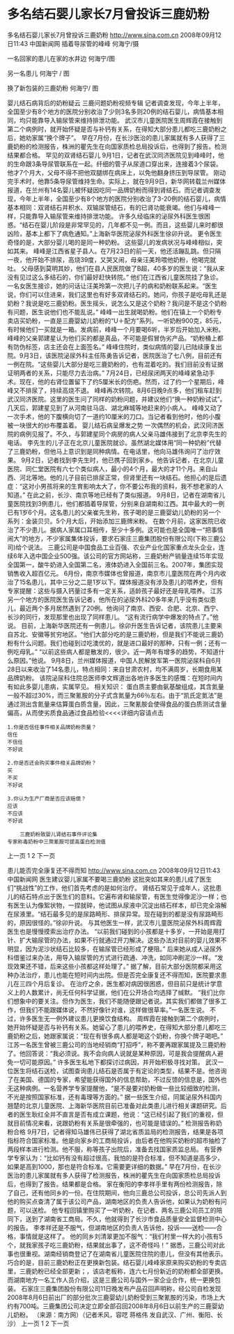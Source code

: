 # 多名结石婴儿家长7月曾投诉三鹿奶粉

多名结石婴儿家长7月曾投诉三鹿奶粉
http://www.sina.com.cn  2008年09月12日11:43  中国新闻网
插着导尿管的峰峰 何海宁/摄

一名回家的患儿在家的水井边 何海宁/图

另一名患儿 何海宁 / 图

换了新包装的三鹿奶粉 何海宁/ 图

婴儿结石病背后的奶粉疑云
三鹿问题奶粉视频专辑
    记者调查发现，今年上半年，全国至少有8个地方的医院分别收治了少则3名多则20例的结石婴儿，病情基本相同，均只能靠导入输尿管来维持排泄功能。
武汉市儿童医院医生周辉霞在接触到第二个病例时，就开始怀疑是否与补钙有关系，在得知大部分患儿都吃三鹿奶粉之后，她劝家属“换个牌子”。
早在7月份，在长沙医治的患儿家属就有多人获得了三鹿奶粉的检测报告，株洲的瞿先生在向国家质检总局投诉后，也得到了报告。检测结果都合格。
罕见的双肾结石婴儿
9月1日，记者在武汉同济医院见到峰峰时，他的生命跟3条导尿管联系在一起。纤细的管子从尿道口穿出来，连接着3个尿袋。他才7个月大，父母不得不把他双腿绑在病床上，以免他翻身挤压到导尿管。
刚动完手术时，他靠5条导尿管维持生命。实际上，就在9月9日，新华网转载兰州媒体报道，在兰州有14名婴儿被怀疑因吃同一品牌奶粉而得到肾结石。而记者调查发现，今年上半年，全国至少有8个地方的医院分别收治了3-20例的结石婴儿，病情基本相同：双肾结石并积水、双输尿管结石，有的已肾功能衰竭。他们与峰峰一样，只能靠导入输尿管来维持排泄功能。
许多久经临床的泌尿外科医生很困惑。“结石在婴儿阶段是非常罕见的，几年都不见一例。而且，这些婴儿来时都很凶险，基本上都下了病危通知。”上海新华医院泌尿外科医生徐卯升说。
更令医生奇怪的是，大部分婴儿喝的是同一种奶粉。
这些婴儿的发病状况与峰峰相似，突如其来。
峰峰是江西省星子县人。在7月23日的前一天，他还活蹦乱跳。但只隔一夜，他开始不排尿，高烧39度，又哭又闹，母亲汪美玲喂他奶粉，他喝完就吐。
父母感到莫明其妙，他们在县人民医院做了B超，40多岁的医生说：“我从来没有见过这么多结石的，你们最好赶快转院。”
他们在江西省儿童医院挂了急诊。一名女医生接诊，她的问话让汪美玲第一次把儿子的病和奶粉联系起来。“医生说，你们可以住进来，我们这里也有好多双肾结石的。她问，你孩子是吃母乳还是奶粉？我说是吃三鹿奶粉。医生摇头，说怎么又是这个奶粉？我问是不是这个奶粉有问题，医生说他们也不能乱说。”
峰峰一出生就喝奶粉。他们在镇上一个奶粉专卖店买奶粉，一直是三鹿婴幼儿奶粉的“U＋配方”系列。一听奶粉900克，85元，有时候他们一买就是一箱。发病前，峰峰一个月要喝6听，半岁后开始加入米粉。
峰峰的父亲郭建星认为他们买的都是真品，不可能是假冒伪劣产品。“奶粉桶上都有防伪标签，店主还会在上面签名。”
峰峰住院时，类似病情的婴儿已陆续康复出院。9月3日，该医院泌尿外科主任陈勇告诉记者，医院医治了七八例，目前还有一例在院。“这些婴儿大部分是吃三鹿奶粉的，也有混着吃的。我们目前没有证据证明两者的关系，只能尽力去治病。”
7月24日，已经尿闭两天的峰峰紧急动手术。现在，他的右肾位置留下了约5厘米长的伤疤。然而，过了约一个星期后，峰峰又不排尿了，持续高烧不退。
峰峰再次转院。8月6日晚9点多，他们租车赶到武汉同济医院。这里的医生问了同样的奶粉问题，并建议他们“换一种奶粉试试”。
几天后，郭建星见到了从河南驻马店、湖北麻城等地赶来的小病人。
峰峰又动了一次手术，他的下腹横向切了一道约10厘米的刀口。当记者看到他时，他的小腹被一块很大的纱布覆盖着。
婴儿结石病呈爆发之势
一次偶然的机会，武汉同济医院的病例见报了。不久，与郭建星同个病房的病人父亲马雄伟接到了北京李先生的电话。
李先生的儿子正在北京儿童医院就诊。虽然湖北媒体用“同一种奶粉”代替了三鹿奶粉，但他马上意识到是同种病情。在电话里，他向马雄伟询问了治疗效果。
9月2日，记者找到李先生时，他已携子回到家乡。他告诉记者，在北京儿童医院、同仁堂医院有六七个类似病人，最小的4个月，最大的才11个月。来自山西、河北等地。他的儿子目前已排尿正常，但肾里还有一块结石。他担心的是后遗症：“这对小男孩将来的生育影响太大了，你不要公布我的资料，我不想老家的人知道。”
在此之前，长沙、南京等地已经有了类似报道。
9月8日，记者在湖南省儿童医院找到3例患儿，他们都插着导尿管，分别来自湖南和江西。其中最大的一例已有1岁6个月。这名患儿的父亲崔先生称，孩子喝的是三鹿婴幼儿奶粉的另一个系列：金装贝贝。5个月大后，开始添加三鹿牌米粉。
在数个月前，这家医院已收治了不少患儿。据病人家属口耳相传，至少十多例。这可能也是全国唯一“把事情闹大”的地方，不少家属集体投诉，要求石家庄三鹿集团股份有限公司(下称三鹿公司)给个说法。
三鹿公司是中国食品工业百强、农业产业化国家重点龙头企业，连续6年入选中国企业500强。该公司的官方网站称，三鹿奶粉产销量连续15年实现全国第一，酸牛奶进入全国第二名，液体奶进入全国前三名。2007年，集团实现销售收入超百亿元。
6月份，南京市媒体也曾报道，南京市儿童医院在两个月内收治了15名患儿，其中三分之二是1岁以下。媒体报道没有涉及患儿的喂养史，但有专家提醒：这些与摄入钙量过多有一定关系，适龄孩子最好还是母乳喂养。
江苏另一个地方的医院医生告诉记者，他所在的泌尿外科20多年来几乎没有类似患儿，最近两个多月居然遇到了20例。他询问了南京、西安、合肥、北京、西宁、长沙的同行，发现那里也出现了同样患儿。
“这有流行病学中爆发的特点了。”他说。
目前，上海新华医院还有一例患儿。徐卯升医生告诉记者，该院患儿主要来自苏北、安徽等贫穷地区。“他们大部分吃的是三鹿奶粉，但是我们不能说三鹿奶粉有什么问题。我们也碰到过吃澳优的，就是进口最好的那种，只有一例；还有一例吃母乳。”
“以前这些病人都是散发的，很少。近一两年有增多的趋势，不知道什么原因。”他说。
9月8日，兰州媒体报道，中国人民解放军第一医院泌尿科自6月28日以来收治了14名患儿，特点相同：来自甘肃农村，均不满周岁，长期食用某品牌奶粉。
该院泌尿科住院总医师李文辉道出各地许多医生的感慨：在短时间内有如此多婴儿患病，实属罕见。
相关知识：
蛋白质主要由氨基酸组成，其含氮量一般不超过30%，而三聚氰胺的分子式含氮量为66％左右。由于“凯氏定氮法”是通过测出含氮量来估算蛋白质含量，因此，三聚氰胺会使得食品的蛋白质测试含量偏高，从而使劣质食品通过食品检验<<<<详细内容请点击

    1.你是否信任事件相关品牌奶粉质量？
    信任
    不信任
    不好说

    2.你是否还会购买事件相关品牌奶粉？
    买
    不买
    不好说

    3.你认为生产厂商是否应该赔偿？
    应该
    不应该
    不好说

        三鹿奶粉致婴儿肾结石事件评论集
    专家称毒奶粉中三聚氰胺可提高蛋白检测值
上一页
1
2
下一页

患儿能否完全康复还不得而知
http://www.sina.com.cn  2008年09月12日11:43  中国新闻网
医生建议婴儿家属不要喝三鹿奶粉
   这批突如其来的患儿成了医生们“挑战性”的工作，他们首先考虑的是如何治疗。
肾结石常见于成年人，这批患儿的结石特点出于医生们的意料。它遍布肾和输尿管，有医生觉得像泥沙一样；也有医生认为像絮状物，一捏就碎，他试图从尿液中沉淀出结石样本，却已完全溶解在尿液里。“结石最多见的是尿路畸形、排尿异常。现在碰到的都是没有尿路畸形的，原因很怪的。”徐卯升说。
与其他医生一样，武汉市儿童医院泌尿外科周辉霞医生也是慢慢摸索出治疗办法。
“以前我们碰到的小孩都是十多岁，一开始是用打针、扩大输尿管的办法，如果不行就通过开刀解决。这些办法对目前的婴儿效果不明显，因为泥沙状结石比较多，在输尿管已经形成了梗阻。”
后来她从成人泌尿外科借鉴过来办法，用导入输尿管的方式进行疏通、冲洗，如同冲刷泥沙一样。“发现效果还不错，后来这些小孩都这样处理了。”
据了解，目前大部分医院都采用这种办法治疗，患儿也能在短时间内出院。但是否完全康复还不得而知，医院要求患儿在三四个月后复诊。
在治疗之余，医生都对病因很困惑，但目前只是统计学意义上的人数累计，尚无任何科学证据，他们在公开场合均选择了缄默。
“我们比你们想象中的要关注。但作为医生，我们不能随便跟记者说。其实我们都做了很多工作，但我们不能跟媒体说，不然好像针对谁，这样做很草率。”一名医生说。
不过，许多医生无一例外建议患儿更换饮食结构。
周辉霞在接触到第二个病例时，她开始怀疑是否与补钙有关系。她留心了患儿的喂养史，在得知大部分患儿都吃三鹿奶粉之后，她跟家属说：“现在有很多病人都是喝这个奶粉，你换个牌子喝吧。”
江苏一名医生曾被三鹿公司的当地经销商“打招呼”，称不要再跟家属提及三鹿奶粉了。他回答说：“我必须说。我不会向病人说就是某种原因，可是我会提醒病人避免一切可能原因。”
许多医生私地下都探讨过病因，并开始积极寻找对策。
武汉一位医生将结石送检，试图查询患儿结石是否属于有定论的类型，结果不是。他咨询了在美国、德国的专家，希望能获得国外的信息帮助，不过反馈的信息是，国外也无这种病例。一名营养学专家提醒他，“是不是要对奶粉做一些比较细致的检测，不光是按照国家标准，还有毒理等方面的。”
据一些医生介绍，同属泌尿外科国内翘楚的北京儿童医院、上海新华医院目前已准备对此类患儿进行相关课题研究。后者的医生耿红全并不直言是否有成立课题，他说：“这已经引起了我们的重视，但就目前情况来看，说跟奶粉有关系是很牵强的，也可能是错误的。”
检测报告称奶粉合格
9月7日，记者得知马雄伟已获得了湖北省质监局的检测报告，结果是各项指标符合国家标准。他是向家乡的工商局投诉，由后者在他购买奶粉的超市抽检了两段样本进行检测。他不服，称等孩子出院后，准备去找国家质监总局。
有营养学专家认为：“比如钙有没有超过很高，我怕的是符合标准，但不知道是高多少，如果是高到1000，那也是符合标准。它需要更详细的数据。”
早在7月份，在长沙医治的患儿家属就有多人获得了检测报告，株洲的瞿先生在向国家质检总局投诉后，也得到了报告。结果都是合格。
家在衡阳的李孝祥手里有两份检测报告，除了自己，还有他同乡的一份。在住院期间，他向三鹿总公司投诉，总公司先派人到他的购买点查清了属于该公司产品，湖南地区的负责人告诉他，如果认为奶粉有问题，可以送检。
他专程回镇里购买了一听奶粉，在记者、两名三鹿公司员工的陪同下，送到了湖南省工商局。不久，他就得到了长沙市食品质量安全监督检测中心的报告。
李孝祥还是不服气，但湖南地区的负责人告诉他，投诉――送检――合格，事情就是这样了。
他的同乡刘清翠更加不服气：“我们村里一样大的小孩有5个，就我家孩子吃三鹿奶粉，结果就出事了，这不奇怪吗！”
据悉，三鹿公司对此事也很重视。湖南经销商登记了在湖南省儿童医院住院的患儿，但没有其他表示。
巧合的是，目前三鹿奶粉正在更换新包装。结石婴儿峰峰家原来购买奶粉的专卖店里，三鹿奶粉已经全部更新；，该店老板称，连六七月份新近的奶粉都全部更换。而湖南地方一名工作人员介绍，这是三鹿公司与国外一家企业合作，统一更换包装。
石家庄三鹿集团股份有限公司11日晚发布产品召回声明称，经公司自检发现2008年8月6日前出厂的部分批次三鹿婴幼儿奶粉受到三聚氰胺的污染，市场上大约有700吨。三鹿集团公司决定立即全部召回2008年8月6日以前生产的三鹿婴幼儿奶粉。 （来源：南方网）（记者禾风，容呓 蒋格伟 发自武汉、广州、衡阳、长沙）
上一页
1
2
下一页

